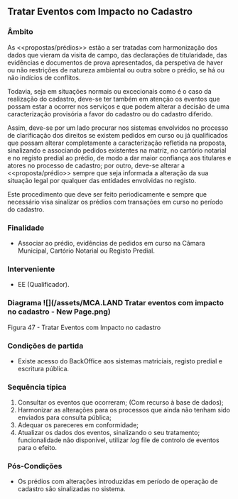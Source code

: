 ## Tratar Eventos com Impacto no Cadastro

### Âmbito

As &lt;&lt;propostas/prédios&gt;&gt; estão a ser tratadas com harmonização dos dados que vieram da visita de campo, das declarações de titularidade, das evidências e documentos de prova apresentados, da perspetiva de haver ou não restrições de natureza ambiental ou outra sobre o prédio, se há ou não indícios de conflitos.

Todavia, seja em situações normais ou excecionais como é o caso da realização do cadastro, deve-se ter também em atenção os eventos que possam estar a ocorrer nos serviços e que podem alterar a decisão de uma caracterização provisória a favor do cadastro ou do cadastro diferido.

Assim, deve-se por um lado procurar nos sistemas envolvidos no processo de clarificação dos direitos se existem pedidos em curso ou já qualificados que possam alterar completamente a caracterização refletida na proposta, sinalizando e associando pedidos existentes na matriz, no cartório notarial e no registo predial ao prédio, de modo a dar maior confiança aos titulares e atores no processo de cadastro; por outro, deve-se alterar a &lt;&lt;proposta/prédio&gt;&gt; sempre que seja informada a alteração da sua situação legal por qualquer das entidades envolvidas no registo.

Este procedimento que deve ser feito periodicamente e sempre que necessário visa sinalizar os prédios com transações em curso no período do cadastro.

### Finalidade

* Associar ao prédio, evidências de pedidos em curso na Câmara Municipal, Cartório Notarial ou Registo Predial.

### Interveniente

* EE \(Qualificador\).

### Diagrama ![](/assets/MCA.LAND Tratar eventos com impacto no cadastro - New Page.png)

Figura 47 - Tratar Eventos com Impacto no cadastro

### Condições de partida

* Existe acesso do BackOffice aos sistemas matriciais, registo predial e escritura pública.

### Sequência típica

1. Consultar os eventos que ocorreram; \(Com recurso à base de dados\);
2. Harmonizar as alterações para os processos que ainda não tenham sido enviados para consulta pública;
3. Adequar os pareceres em conformidade;
4. Atualizar os dados dos eventos, sinalizando o seu tratamento; funcionalidade não disponível, utilizar _log_ file de controlo de eventos para o efeito.

### Pós-Condições

* Os prédios com alterações introduzidas em período de operação de cadastro são sinalizadas no sistema.




